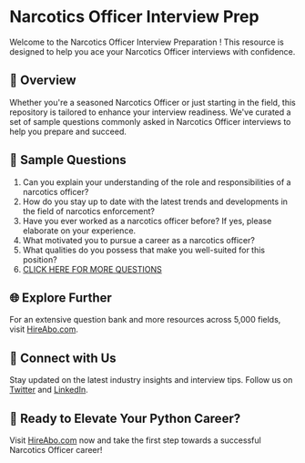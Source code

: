 # Narcotics Officer Interview Prep

Welcome to the Narcotics Officer Interview Preparation ! This resource is designed to help you ace your Narcotics Officer interviews with confidence.

## 🚀 Overview

Whether you're a seasoned Narcotics Officer or just starting in the field, this repository is tailored to enhance your interview readiness. We've curated a set of sample questions commonly asked in Narcotics Officer interviews to help you prepare and succeed.

## 📝 Sample Questions

1. Can you explain your understanding of the role and responsibilities of a narcotics officer?
2. How do you stay up to date with the latest trends and developments in the field of narcotics enforcement?
3. Have you ever worked as a narcotics officer before? If yes, please elaborate on your experience.
4. What motivated you to pursue a career as a narcotics officer?
5. What qualities do you possess that make you well-suited for this position?
6. [CLICK HERE FOR MORE QUESTIONS](https://hireabo.com/job/9_1_25/Narcotics%20Officer)

## 🌐 Explore Further

For an extensive question bank and more resources across 5,000 fields, visit [HireAbo.com](https://www.hireabo.com).

## 📱 Connect with Us

Stay updated on the latest industry insights and interview tips. Follow us on [Twitter](https://twitter.com/hireabo) and [LinkedIn](https://www.linkedin.com/in/hire-abo-3609972a8/).

## 🚀 Ready to Elevate Your Python Career?

Visit [HireAbo.com](https://www.hireabo.com) now and take the first step towards a successful Narcotics Officer career!